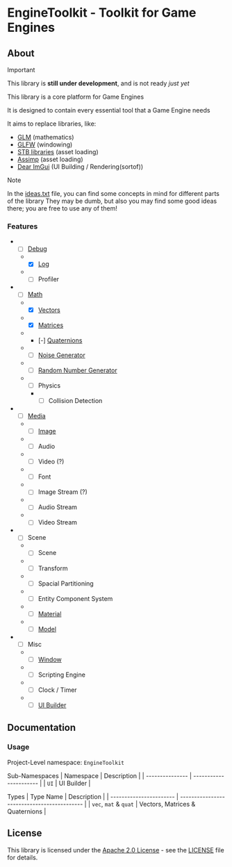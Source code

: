 # EngineToolkit - Toolkit for Game Engines

## About

> [!IMPORTANT]
> This library is **still under development**, and is not ready *just yet*

This library is a core platform for Game Engines

It is designed to contain every essential tool that a Game Engine needs

It aims to replace libraries, like:
- [GLM](https://glm.g-truc.net/0.9.9) (mathematics)
- [GLFW](https://www.glfw.org) (windowing)
- [STB libraries](https://github.com/nothings/stb) (asset loading)
- [Assimp](https://assimp.org) (asset loading)
- [Dear ImGui](https://www.dearimgui.com) (UI Building / Rendering(sortof))

> [!NOTE]
> In the [ideas.txt](ideas.txt) file, you can find some concepts in mind for different parts of the library
> They may be dumb, but also you may find some good ideas there; you are free to use any of them!

### Features

* - [ ] [Debug](../include/EngineToolkit/debug)
  * - [x] [Log](../include/EngineToolkit/debug/log.hpp)
  * - [ ] Profiler
* - [ ] [Math](../include/EngineToolkit/math)
  * - [x] [Vectors](../include/EngineToolkit/math/vec.hpp)
  * - [x] [Matrices](../include/EngineToolkit/math/mat.hpp)
  * - [-] [Quaternions](../include/EngineToolkit/math/quat.hpp)
  * - [ ] [Noise Generator](../include/EngineToolkit/math/noise)
  * - [ ] [Random Number Generator](../include/EngineToolkit/math/random)
  * - [ ] Physics
    * - [ ] Collision Detection
* - [ ] [Media](../include/EngineToolkit/media)
  * - [ ] [Image](../include/EngineToolkit/media/image.hpp)
  * - [ ] Audio
  * - [ ] Video (?)
  * - [ ] Font

  * - [ ] Image Stream (?)
  * - [ ] Audio Stream
  * - [ ] Video Stream
* - [ ] Scene
  * - [ ] Scene
  * - [ ] Transform
  * - [ ] Spacial Partitioning
  * - [ ] Entity Component System
  * - [ ] [Material](../include/EngineToolkit/model/material.hpp)
  * - [ ] [Model](../include/EngineToolkit/model/model.hpp)
* - [ ] Misc
  * - [ ] [Window](../include/EngineToolkit/window/window.hpp)
  * - [ ] Scripting Engine
  * - [ ] Clock / Timer
  * - [ ] [UI Builder](../include/EngineToolkit/UI)

<!-- TODO: README-s in feature folders, added into `.gitignore` -->

## Documentation

### Usage

Project-Level namespace: `EngineToolkit`

Sub-Namespaces
| Namespace       | Description            |
| --------------- | ---------------------- |
| `UI`            | UI Builder             |

<!-- TODO: more namespaces -->

Types
| Type Name               | Description                                 |
| ----------------------- | ------------------------------------------- |
| `vec`, `mat` & `quat`   | Vectors, Matrices & Quaternions             |

<!-- TODO: more types -->

## License

This library is licensed under the [Apache 2.0 License](LICENSE) - see the [LICENSE](LICENSE) file for details.